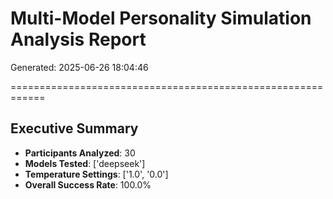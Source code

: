 # Multi-Model Personality Simulation Analysis Report
Generated: 2025-06-26 18:04:46

============================================================

## Executive Summary
- **Participants Analyzed**: 30
- **Models Tested**: ['deepseek']
- **Temperature Settings**: ['1.0', '0.0']
- **Overall Success Rate**: 100.0%